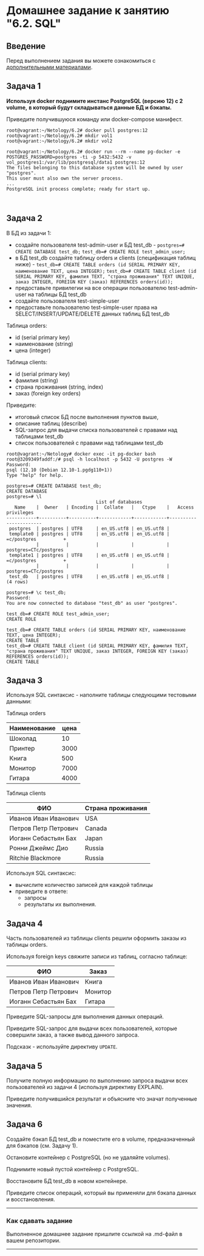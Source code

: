 # Домашнее задание к занятию "6.2. SQL"

## Введение

Перед выполнением задания вы можете ознакомиться с 
[дополнительными материалами](https://github.com/netology-code/virt-homeworks/tree/master/additional/README.md).

## Задача 1

**Используя docker поднимите инстанс PostgreSQL (версию 12) c 2 volume,** 
**в который будут складываться данные БД и бэкапы.**

Приведите получившуюся команду или docker-compose манифест.  
  
```  
root@vagrant:~/Netology/6.2# docker pull postgres:12
root@vagrant:~/Netology/6.2# mkdir vol1
root@vagrant:~/Netology/6.2# mkdir vol2

root@vagrant:~/Netology/6.2# docker run --rm --name pg-docker -e POSTGRES_PASSWORD=postgres -ti -p 5432:5432 -v vol_postgres1:/var/lib/postgresql/data1 postgres:12
The files belonging to this database system will be owned by user "postgres".
This user must also own the server process.
...
PostgreSQL init process complete; ready for start up.

  
```

## Задача 2

В БД из задачи 1: 
- создайте пользователя test-admin-user и БД test_db - `postgres=# CREATE DATABASE test_db;` `test_db=# CREATE ROLE test_admin_user;` 
- в БД test_db создайте таблицу orders и clients (спeцификация таблиц ниже) - `test_db=# CREATE TABLE orders (id SERIAL PRIMARY KEY, наименование TEXT, цена INTEGER);` `test_db=# CREATE TABLE client (id SERIAL PRIMARY KEY, фамилия TEXT, "страна проживания" TEXT UNIQUE, заказ INTEGER, FOREIGN KEY (заказ) REFERENCES orders(id));`
- предоставьте привилегии на все операции пользователю test-admin-user на таблицы БД test_db
- создайте пользователя test-simple-user  
- предоставьте пользователю test-simple-user права на SELECT/INSERT/UPDATE/DELETE данных таблиц БД test_db

Таблица orders:
- id (serial primary key)
- наименование (string)
- цена (integer)

Таблица clients:
- id (serial primary key)
- фамилия (string)
- страна проживания (string, index)
- заказ (foreign key orders)

Приведите:
- итоговый список БД после выполнения пунктов выше,
- описание таблиц (describe)
- SQL-запрос для выдачи списка пользователей с правами над таблицами test_db
- список пользователей с правами над таблицами test_db  
  
```  
root@vagrant:~/Netology# docker exec -it pg-docker bash
root@3209349faddf:/# psql -h localhost -p 5432 -U postgres -W
Password:
psql (12.10 (Debian 12.10-1.pgdg110+1))
Type "help" for help.

postgres=# CREATE DATABASE test_db;
CREATE DATABASE
postgres=# \l
                                 List of databases
   Name    |  Owner   | Encoding |  Collate   |   Ctype    |   Access privileges
-----------+----------+----------+------------+------------+-----------------------
 postgres  | postgres | UTF8     | en_US.utf8 | en_US.utf8 |
 template0 | postgres | UTF8     | en_US.utf8 | en_US.utf8 | =c/postgres          +
           |          |          |            |            | postgres=CTc/postgres
 template1 | postgres | UTF8     | en_US.utf8 | en_US.utf8 | =c/postgres          +
           |          |          |            |            | postgres=CTc/postgres
 test_db   | postgres | UTF8     | en_US.utf8 | en_US.utf8 |
(4 rows)

postgres=# \c test_db;
Password:
You are now connected to database "test_db" as user "postgres".

test_db=# CREATE ROLE test_admin_user;
CREATE ROLE

test_db=# CREATE TABLE orders (id SERIAL PRIMARY KEY, наименование TEXT, цена INTEGER);
CREATE TABLE
test_db=# CREATE TABLE client (id SERIAL PRIMARY KEY, фамилия TEXT, "страна проживания" TEXT UNIQUE, заказ INTEGER, FOREIGN KEY (заказ) REFERENCES orders(id));
CREATE TABLE

```  
  


## Задача 3

Используя SQL синтаксис - наполните таблицы следующими тестовыми данными:

Таблица orders

|Наименование|цена|
|------------|----|
|Шоколад| 10 |
|Принтер| 3000 |
|Книга| 500 |
|Монитор| 7000|
|Гитара| 4000|

Таблица clients

|ФИО|Страна проживания|
|------------|----|
|Иванов Иван Иванович| USA |
|Петров Петр Петрович| Canada |
|Иоганн Себастьян Бах| Japan |
|Ронни Джеймс Дио| Russia|
|Ritchie Blackmore| Russia|

Используя SQL синтаксис:
- вычислите количество записей для каждой таблицы 
- приведите в ответе:
    - запросы 
    - результаты их выполнения.

## Задача 4

Часть пользователей из таблицы clients решили оформить заказы из таблицы orders.

Используя foreign keys свяжите записи из таблиц, согласно таблице:

|ФИО|Заказ|
|------------|----|
|Иванов Иван Иванович| Книга |
|Петров Петр Петрович| Монитор |
|Иоганн Себастьян Бах| Гитара |

Приведите SQL-запросы для выполнения данных операций.

Приведите SQL-запрос для выдачи всех пользователей, которые совершили заказ, а также вывод данного запроса.
 
Подсказк - используйте директиву `UPDATE`.

## Задача 5

Получите полную информацию по выполнению запроса выдачи всех пользователей из задачи 4 
(используя директиву EXPLAIN).

Приведите получившийся результат и объясните что значат полученные значения.

## Задача 6

Создайте бэкап БД test_db и поместите его в volume, предназначенный для бэкапов (см. Задачу 1).

Остановите контейнер с PostgreSQL (но не удаляйте volumes).

Поднимите новый пустой контейнер с PostgreSQL.

Восстановите БД test_db в новом контейнере.

Приведите список операций, который вы применяли для бэкапа данных и восстановления. 

---

### Как cдавать задание

Выполненное домашнее задание пришлите ссылкой на .md-файл в вашем репозитории.

---
